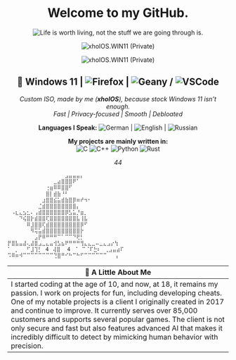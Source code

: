 <div align="center">
  <h1>Welcome to my GitHub.</h1>
  <img src="https://i.pinimg.com/564x/f6/bc/e0/f6bce0108e7fd82e597e576d424ae11e.jpg" alt="Life is worth living, not the stuff we are going through is." />
</div>

<p align="center">
  <img src="https://img.shields.io/badge/xholOS.WIN11-Private-blue?style=for-the-badge" alt="xholOS.WIN11 (Private)" />
</p>

<p align="center">
  <img src="https://img.shields.io/badge/xholOS.WIN11-Private-blue?style=for-the-badge" alt="xholOS.WIN11 (Private)" />
</p>

<h2 align="center">
  🐧 Windows 11 | 
  <img src="https://img.shields.io/badge/Firefox-%E2%9C%94-orange?style=for-the-badge&logo=firefox&logoColor=white" alt="Firefox" /> | 
  <img src="https://img.shields.io/badge/Geany-%E2%9C%94-red?style=for-the-badge&logo=geany&logoColor=white" alt="Geany" /> / 
  <img src="https://img.shields.io/badge/VSCode-%E2%9C%94-blue?style=for-the-badge&logo=visual-studio-code&logoColor=white" alt="VSCode" />
</h2>

<p align="center">
  <i> Custom ISO, made by me (<b>xholOS</b>), because stock Windows 11 isn’t enough. <br>
  Fast | Privacy-focused | Smooth | Debloated </i>
</p>

<p align="center">
  <strong>Languages I Speak:</strong> 
  <img src="https://img.shields.io/badge/German-Deutsch-black?style=for-the-badge&logo=language&logoColor=white" alt="German" /> | 
  <img src="https://img.shields.io/badge/English-English-black?style=for-the-badge&logo=language&logoColor=white" alt="English" /> | 
  <img src="https://img.shields.io/badge/Russian-Русский-black?style=for-the-badge&logo=language&logoColor=white" alt="Russian" />
</p>


<p align="center">
  <b>My projects are mainly written in:</b><br>
  <img src="https://img.shields.io/badge/Language-C-blue?style=for-the-badge&logo=c&logoColor=white" alt="C">
  <img src="https://img.shields.io/badge/Language-C++-00599C?style=for-the-badge&logo=cplusplus&logoColor=white" alt="C++">
  <img src="https://img.shields.io/badge/Language-Python-3776AB?style=for-the-badge&logo=python&logoColor=white" alt="Python">
  <img src="https://img.shields.io/badge/Language-Rust-000000?style=for-the-badge&logo=rust&logoColor=white" alt="Rust">
</p>

<p align="center">
  <i>44</i>
</p>
<!-- https://www.compart.com/en/unicode/U+2003 -->

```
⠀⠀⠀⠀⠀⠀⠀⠀⠀⠀⠀⠀⠀⠀⠀⣠⣤⣤⣤⡄⠀⠀⠀⠀⠀⠀⠀⠀⠀
⠀⠀⠀⠀⠀⠀⠀⠀⠀⠀⠀⠀⣀⣴⣿⣿⣿⠟⠁⠀⠀⠀⠀⠀⠀⠀⠀⠀⠀
⠀⠀⠀⠀⠀⠀⠀⠀⠀⠀⢐⣶⠿⠿⣿⣿⠋⠀⠀⠀⠀⠀⠀⠀⠀⠀⠀⠀
⠀⠀⠀⠀⠀⠀⠀⠀⠀⠀⣿⡇⣾⣷⠘⠃⠀⠀⠀⠀⠀⠀⠀⠀⠀⠀⠀⠀⠀
⠀⠀⠀⠀⠀⠀⠀⠀⠀⣰⣿⣿⣮⣥⣾⣷⣿⡿⠶⠞⠲⠂⠀⠀⠀⠀⠀⠀⠀
⠀⠀⠀⠀⠀⠀⠀⠀⣈⣾⣿⣿⣿⣿⣿⣿⣿⣿⡄⠀⠀⠀⠀⠀⠀⠀⠀⠀⠀
⠀⠠⣆⣄⣢⣂⠄⢠⣾⣿⣿⣿⣿⣿⣿⡿⣣⣥⡘⣶⡀⠀⠀⠀⠀⠀⠀⠀⠀
⠀⠀⠀⠙⢮⣿⡗⣾⣿⣿⢏⣿⣿⣿⣿⣿⣿⣿⣧⢸⣧⠀⠀⠀⠀⠀⠀⠀⠀
⠀⠀⠀⠀⠀⠿⣸⣿⣿⢏⣾⣿⣿⣿⣿⣿⣿⣿⣿⡿⠋⠀⠀⠀⠀⠀⠀⠀⠀
⠀⠀⠀⠀⠀⠀⠻⢭⣥⣾⣿⣿⣿⣿⣿⣿⣿⣿⣿⡗⠀⠀⠀⠀⠀⠀⠀⠀⠀
⠀⠀⠀⠀⠀⠀⠀⣠⡟⠿⠛⠛⠛⠉⠁⠉⠉⠙⢟⡃⠀⠀⠀⠀⠀⠀⠀⠀⠀
⡟⣿⣧⣤⣼⢄⣼⣿⣠⣀⣄⣤⢺⣣⣦⠟⠛⠛⠛⢻⣄⣄⣀⠤⣀⣄⣠⡔⢳
⠁⠀⡀⠀⠀⠋⣸⢹⡃⠀4⠀⢼⣿⠀ 4⠀⠈⠀⠉⠈⠏⣓⠆⠀⢀⣠⣤⣴⠏
⠩⠿⠶⠺⠉⠉⠉⠉⠉⠉⠉⠉⢙⣿⠛⠊⠓⠉⠓⠋⠉⠉⠉⠉⠉⠉⠀⠀⢠
```

| 📁 **A Little About Me** |
| --- |
| I started coding at the age of 10, and now, at 18, it remains my passion. I work on projects for fun, including developing cheats. One of my notable projects is a client I originally created in 2017 and continue to improve. It currently serves over 85,000 customers and supports several popular games. The client is not only secure and fast but also features advanced AI that makes it incredibly difficult to detect by mimicking human behavior with precision. |

